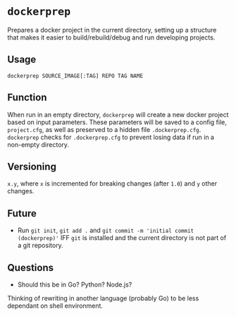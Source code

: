 # `dockerprep`

Prepares a docker project in the current directory, setting up a structure that makes it easier to build/rebuild/debug and run developing projects.

## Usage

```
dockerprep SOURCE_IMAGE[:TAG] REPO TAG NAME
```

## Function

When run in an empty directory, `dockerprep` will create a new docker project based on input parameters. These parameters will be saved to a config file, `project.cfg`, as well as preserved to a hidden file `.dockerprep.cfg`.
`dockerprep` checks for `.dockerprep.cfg` to prevent losing data if run in a non-empty directory.

## Versioning

`x.y`, where `x` is incremented for breaking changes (after `1.0`) and `y` other changes.

## Future

- Run `git init`, `git add .` and `git commit -m 'initial commit (dockerprep)'` IFF `git` is installed and the current directory is not part of a git repository.

## Questions

- Should this be in Go? Python? Node.js?

Thinking of rewriting in another language (probably Go) to be less dependant on shell environment.
